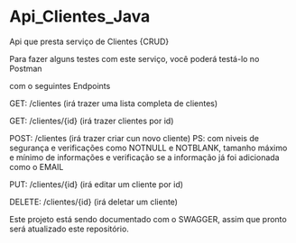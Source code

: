# Api_Clientes_Java
Api que presta serviço de Clientes {CRUD}


Para fazer alguns testes com este serviço, você poderá testá-lo no Postman

com o seguintes Endpoints 

GET: /clientes (irá trazer uma lista completa de clientes)

GET: /clientes/{id} (irá trazer clientes por id)

POST: /clientes (irá trazer criar cun novo cliente)
PS: com niveis de segurança e verificações como NOTNULL e NOTBLANK, tamanho máximo e mínimo de informações e verificação 
se a informação já foi adicionada como o EMAIL

PUT: /clientes/{id} (irá editar um cliente por id)

DELETE: /clientes/{id} (irá deletar um cliente)


Este projeto está sendo documentado com o SWAGGER, assim que pronto será atualizado este repositório.

